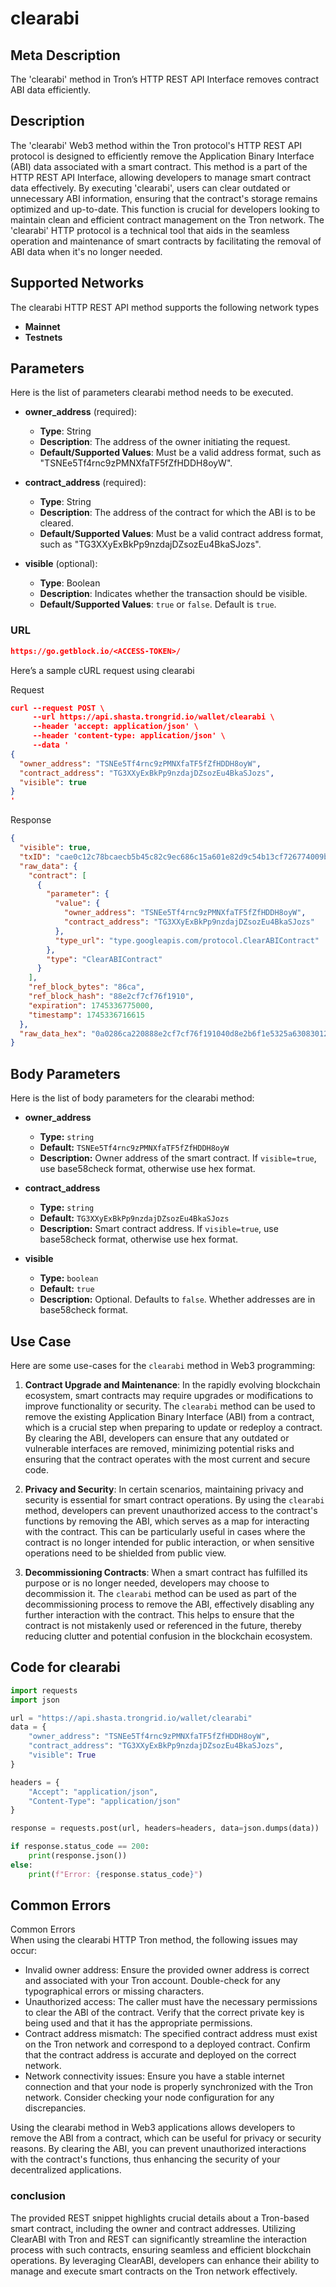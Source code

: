 # clearabi


## Meta Description
The 'clearabi' method in Tron’s HTTP REST API Interface removes contract ABI data efficiently.

## Description
The 'clearabi' Web3 method within the Tron protocol's HTTP REST API protocol is designed to efficiently remove the Application Binary Interface (ABI) data associated with a smart contract. This method is a part of the HTTP REST API Interface, allowing developers to manage smart contract data effectively. By executing 'clearabi', users can clear outdated or unnecessary ABI information, ensuring that the contract's storage remains optimized and up-to-date. This function is crucial for developers looking to maintain clean and efficient contract management on the Tron network. The 'clearabi' HTTP protocol is a technical tool that aids in the seamless operation and maintenance of smart contracts by facilitating the removal of ABI data when it's no longer needed.

## Supported Networks
The clearabi HTTP REST API method supports the following network types
- **Mainnet**
- **Testnets**

## Parameters

Here is the list of parameters clearabi method needs to be executed.

- **owner_address** (required): 
  - **Type**: String
  - **Description**: The address of the owner initiating the request.
  - **Default/Supported Values**: Must be a valid address format, such as "TSNEe5Tf4rnc9zPMNXfaTF5fZfHDDH8oyW".

- **contract_address** (required): 
  - **Type**: String
  - **Description**: The address of the contract for which the ABI is to be cleared.
  - **Default/Supported Values**: Must be a valid contract address format, such as "TG3XXyExBkPp9nzdajDZsozEu4BkaSJozs".

- **visible** (optional): 
  - **Type**: Boolean
  - **Description**: Indicates whether the transaction should be visible.
  - **Default/Supported Values**: `true` or `false`. Default is `true`.

### URL
```json
https://go.getblock.io/<ACCESS-TOKEN>/
```
Here’s a sample cURL request using clearabi

Request
```json
curl --request POST \
     --url https://api.shasta.trongrid.io/wallet/clearabi \
     --header 'accept: application/json' \
     --header 'content-type: application/json' \
     --data '
{
  "owner_address": "TSNEe5Tf4rnc9zPMNXfaTF5fZfHDDH8oyW",
  "contract_address": "TG3XXyExBkPp9nzdajDZsozEu4BkaSJozs",
  "visible": true
}
'
```

Response
```json
{
  "visible": true,
  "txID": "cae0c12c78bcaecb5b45c82c9ec686c15a601e82d9c54b13cf726774009b7dbf",
  "raw_data": {
    "contract": [
      {
        "parameter": {
          "value": {
            "owner_address": "TSNEe5Tf4rnc9zPMNXfaTF5fZfHDDH8oyW",
            "contract_address": "TG3XXyExBkPp9nzdajDZsozEu4BkaSJozs"
          },
          "type_url": "type.googleapis.com/protocol.ClearABIContract"
        },
        "type": "ClearABIContract"
      }
    ],
    "ref_block_bytes": "86ca",
    "ref_block_hash": "88e2cf7cf76f1910",
    "expiration": 1745336775000,
    "timestamp": 1745336716615
  },
  "raw_data_hex": "0a0286ca220888e2cf7cf76f191040d8e2b6f1e5325a630830125f0a2d747970652e676f6f676c65617069732e636f6d2f70726f746f636f6c2e436c656172414249436f6e7472616374122e0a1541b3dcf27c251da9363f1a4888257c16676cf54edf12154142a1e39aefa49290f2b3f9ed688d7cecf86cd6e070c79ab3f1e532"
}
```
## Body Parameters

Here is the list of body parameters for the clearabi method:

- **owner_address**
  - **Type:** `string`
  - **Default:** `TSNEe5Tf4rnc9zPMNXfaTF5fZfHDDH8oyW`
  - **Description:** Owner address of the smart contract. If `visible=true`, use base58check format, otherwise use hex format.

- **contract_address**
  - **Type:** `string`
  - **Default:** `TG3XXyExBkPp9nzdajDZsozEu4BkaSJozs`
  - **Description:** Smart contract address. If `visible=true`, use base58check format, otherwise use hex format.

- **visible**
  - **Type:** `boolean`
  - **Default:** `true`
  - **Description:** Optional. Defaults to `false`. Whether addresses are in base58check format.


## Use Case

Here are some use-cases for the `clearabi` method in Web3 programming:

1. **Contract Upgrade and Maintenance**: In the rapidly evolving blockchain ecosystem, smart contracts may require upgrades or modifications to improve functionality or security. The `clearabi` method can be used to remove the existing Application Binary Interface (ABI) from a contract, which is a crucial step when preparing to update or redeploy a contract. By clearing the ABI, developers can ensure that any outdated or vulnerable interfaces are removed, minimizing potential risks and ensuring that the contract operates with the most current and secure code.

2. **Privacy and Security**: In certain scenarios, maintaining privacy and security is essential for smart contract operations. By using the `clearabi` method, developers can prevent unauthorized access to the contract's functions by removing the ABI, which serves as a map for interacting with the contract. This can be particularly useful in cases where the contract is no longer intended for public interaction, or when sensitive operations need to be shielded from public view.

3. **Decommissioning Contracts**: When a smart contract has fulfilled its purpose or is no longer needed, developers may choose to decommission it. The `clearabi` method can be used as part of the decommissioning process to remove the ABI, effectively disabling any further interaction with the contract. This helps to ensure that the contract is not mistakenly used or referenced in the future, thereby reducing clutter and potential confusion in the blockchain ecosystem.

## Code for clearabi


```python
import requests
import json

url = "https://api.shasta.trongrid.io/wallet/clearabi"
data = {
    "owner_address": "TSNEe5Tf4rnc9zPMNXfaTF5fZfHDDH8oyW",
    "contract_address": "TG3XXyExBkPp9nzdajDZsozEu4BkaSJozs",
    "visible": True
}

headers = {
    "Accept": "application/json",
    "Content-Type": "application/json"
}

response = requests.post(url, headers=headers, data=json.dumps(data))

if response.status_code == 200:
    print(response.json())
else:
    print(f"Error: {response.status_code}")

```
## Common Errors

Common Errors  
When using the clearabi HTTP Tron method, the following issues may occur:  
- Invalid owner address: Ensure the provided owner address is correct and associated with your Tron account. Double-check for any typographical errors or missing characters.  
- Unauthorized access: The caller must have the necessary permissions to clear the ABI of the contract. Verify that the correct private key is being used and that it has the appropriate permissions.  
- Contract address mismatch: The specified contract address must exist on the Tron network and correspond to a deployed contract. Confirm that the contract address is accurate and deployed on the correct network.  
- Network connectivity issues: Ensure you have a stable internet connection and that your node is properly synchronized with the Tron network. Consider checking your node configuration for any discrepancies.

Using the clearabi method in Web3 applications allows developers to remove the ABI from a contract, which can be useful for privacy or security reasons. By clearing the ABI, you can prevent unauthorized interactions with the contract's functions, thus enhancing the security of your decentralized applications.

### conclusion

The provided REST snippet highlights crucial details about a Tron-based smart contract, including the owner and contract addresses. Utilizing ClearABI with Tron and REST can significantly streamline the interaction process with such contracts, ensuring seamless and efficient blockchain operations. By leveraging ClearABI, developers can enhance their ability to manage and execute smart contracts on the Tron network effectively.
